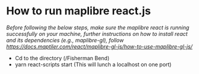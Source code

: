 
# How to run maplibre react.js


<em> Before following the below steps, make sure the maplibre react is running successfully on your machine, further instructions on how to install react and its dependencies (e.g., maplibre-gl), follow https://docs.maptiler.com/react/maplibre-gl-js/how-to-use-maplibre-gl-js/</em>

- Cd to the directory (/Fisherman Bend) 
- yarn react-scripts start (This will lunch a localhost on one port)
